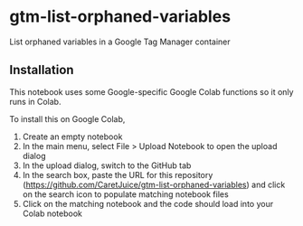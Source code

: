 # gtm-list-orphaned-variables
List orphaned variables in a Google Tag Manager container

## Installation
This notebook uses some Google-specific Google Colab functions so it only runs in Colab.

To install this on Google Colab,

1. Create an empty notebook
2. In the main menu, select File > Upload Notebook to open the upload dialog
3. In the upload dialog, switch to the GitHub tab
4. In the search box, paste the URL for this repository (https://github.com/CaretJuice/gtm-list-orphaned-variables) and click on the search icon to populate matching notebook files
5. Click on the matching notebook and the code should load into your Colab notebook
